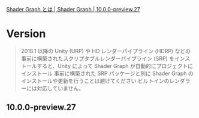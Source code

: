 [Shader Graph とは | Shader Graph | 10.0.0-preview.27 ](https://docs.unity3d.com/ja/Packages/com.unity.shadergraph@10.0/manual/index.html)

# Version

> 2018.1 以降の Unity
>  (URP) や HD レンダーパイプライン (HDRP) などの事前に構築されたスクリプタブルレンダーパイプライン (SRP) をインストールすると、Unity によって Shader Graph が自動的にプロジェクトにインストール
> 事前に構築された SRP パッケージと別に Shader Graph のインストールや更新を行うことは避けてください
> ビルトインのレンダラーには対応していません。

## 10.0.0-preview.27

